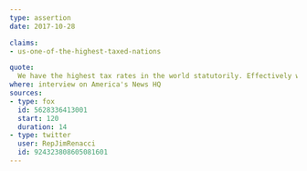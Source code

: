 ```yaml
---
type: assertion
date: 2017-10-28

claims:
- us-one-of-the-highest-taxed-nations

quote:
  We have the highest tax rates in the world statutorily. Effectively we're still in the top 3 or 4. So we have to reduce that so income -- so business can grow. We have to reduce our taxes for middle-income Americans so they can help us grow the economy.
where: interview on America's News HQ
sources:
- type: fox
  id: 5628336413001
  start: 120
  duration: 14
- type: twitter
  user: RepJimRenacci
  id: 924323808605081601
---
```

